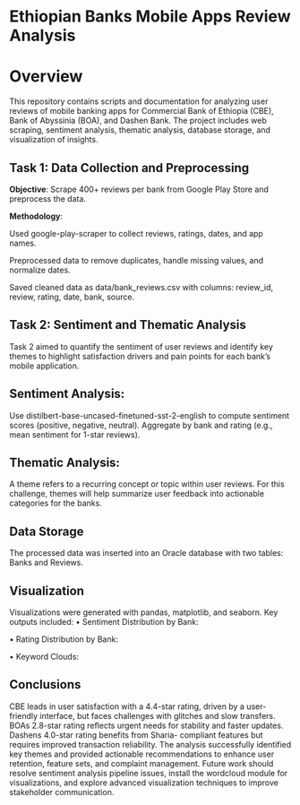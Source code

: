 # Ethiopian Banks Mobile Apps Review Analysis

# Overview

This repository contains scripts and documentation for analyzing user reviews of mobile banking apps for Commercial Bank of Ethiopia (CBE), Bank of Abyssinia (BOA), and Dashen Bank. The project includes web scraping, sentiment analysis, thematic analysis, database storage, and visualization of insights.

## Task 1: Data Collection and Preprocessing
**Objective**: Scrape 400+ reviews per bank from Google Play Store and preprocess the data.

**Methodology**:

Used google-play-scraper to collect reviews, ratings, dates, and app names.

Preprocessed data to remove duplicates, handle missing values, and normalize dates.

Saved cleaned data as data/bank_reviews.csv with columns: review_id, review, rating, date, bank, source.

## Task 2: Sentiment and Thematic Analysis 

Task 2 aimed to quantify the sentiment of user reviews and identify key themes to 
highlight satisfaction drivers and pain points for each bank’s mobile application. 

## Sentiment Analysis:
Use distilbert-base-uncased-finetuned-sst-2-english to compute sentiment scores (positive, negative, neutral). 
Aggregate by bank and rating (e.g., mean sentiment for 1-star reviews).

## Thematic Analysis:
A theme refers to a recurring concept or topic within user reviews. For this challenge, themes will help summarize user feedback into actionable categories for the banks.
##	Data Storage
The processed data was inserted into an Oracle database with two tables: Banks and Reviews. 

## Visualization
Visualizations were generated  with pandas, matplotlib, and seaborn. Key outputs included:
•	Sentiment Distribution by Bank: 

•	Rating Distribution by Bank:  

•	Keyword Clouds: 


## Conclusions
CBE leads in user satisfaction with a 4.4-star rating, driven by a user-friendly interface, but faces challenges with glitches and slow transfers. BOAs 2.8-star rating reflects urgent needs for stability and faster updates. Dashens 4.0-star rating benefits from Sharia- compliant features but requires improved transaction reliability. The analysis successfully identified key themes and provided actionable recommendations to enhance user retention, feature sets, and complaint management. Future work should resolve sentiment analysis pipeline issues, install the wordcloud module for visualizations, and explore advanced visualization techniques to improve stakeholder communication.




